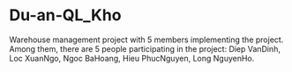# Du-an-QL_Kho
Warehouse management project with 5 members implementing the project. Among them, there are 5 people participating in the project: Diep VanDinh, Loc XuanNgo, Ngoc BaHoang, Hieu PhucNguyen, Long NguyenHo.
